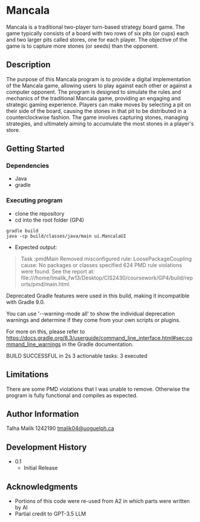 # Mancala

Mancala is a traditional two-player turn-based strategy board game. The game typically consists of a board with two rows of six pits (or cups) each and two larger pits called stores, one for each player. The objective of the game is to capture more stones (or seeds) than the opponent.

## Description

The purpose of this Mancala program is to provide a digital implementation of the Mancala game, allowing users to play against each other or against a computer opponent. The program is designed to simulate the rules and mechanics of the traditional Mancala game, providing an engaging and strategic gaming experience. Players can make moves by selecting a pit on their side of the board, causing the stones in that pit to be distributed in a counterclockwise fashion. The game involves capturing stones, managing strategies, and ultimately aiming to accumulate the most stones in a player's store.

## Getting Started

### Dependencies

* Java
* gradle


### Executing program
* clone the repository
* cd into the root folder (GP4)
```
gradle build
java -cp build/classes/java/main ui.MancalaUI
```

* Expected output:
> Task :pmdMain
Removed misconfigured rule: LoosePackageCoupling  cause: No packages or classes specified
624 PMD rule violations were found. See the report at: file:///home/tmalik_fw13/Desktop/CIS2430/coursework/GP4/build/reports/pmd/main.html

Deprecated Gradle features were used in this build, making it incompatible with Gradle 9.0.

You can use '--warning-mode all' to show the individual deprecation warnings and determine if they come from your own scripts or plugins.

For more on this, please refer to https://docs.gradle.org/8.3/userguide/command_line_interface.html#sec:command_line_warnings in the Gradle documentation.

BUILD SUCCESSFUL in 2s
3 actionable tasks: 3 executed


## Limitations

There are some PMD violations that I was unable to remove. Otherwise the program is fully functional and compiles as expected. 

## Author Information

Talha Malik
1242190
tmalik04@uoguelph.ca

## Development History

* 0.1
    * Initial Release

## Acknowledgments

* Portions of this code were re-used from A2 in which parts were written by AI
* Partial credit to GPT-3.5 LLM


